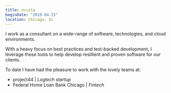 ```yaml
---
title: nvisia
beginDate: "2019-04-15"
location: Chicago, IL
---
```


I work as a consultant on a wide-range of software, technologies, and cloud
  environments.

With a heavy focus on best practices and test-backed development, I leverage
these tools to help develop resillient and proven software for our clients.

To date I have had the pleasure to work with the lovely teams at:

* project44 | *Logtech startup*
* Federal Home Loan Bank Chicago | *Fintech*

